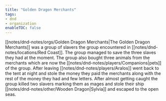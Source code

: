 ```yaml
---
title: "Golden Dragon Merchants"
tags:
- dnd
- organization
enableTOC: false
---
```


[[notes/dnd-notes/orgs/Golden Dragon Merchants|The Golden Dragon Merchants]] was a group of slavers the group encountered in [[notes/dnd-notes/locations/Red Coast]]. The group managed to save the three slaves they had at the moment. The group also bought three animals from the merchants which are now the [[notes/dnd-notes/players/Companions|pets]] of the group. After leaving [[notes/dnd-notes/players/Aralos]] went back to the tent at night and stole the money they paid the merchants along with the rest of the money they had and few letters. After almost getting caught the group killed two slavers marking them as mages and stole their ship [[notes/dnd-notes/other/Wooden Dragon|Sylvia]] and escaped to the open seas.